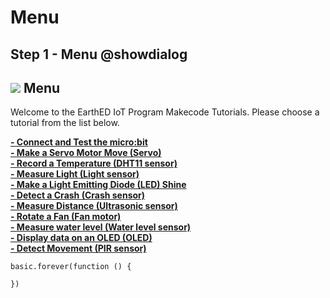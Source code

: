 # Menu

<!---------------------------------------------------------------  
-------------------------  Menu -------------------------
----------------------------------------------------------------->
 
## Step 1 - Menu @showdialog

![](https://raw.githubusercontent.com/EarthEdSTEM/earthed-iot-programs-tutorials/master/Images/IOT_Tutorial_Banner.png)
Menu
--------------------------------------

Welcome to the EarthED IoT Program Makecode Tutorials. Please choose a tutorial from the list below.

**[- Connect and Test the micro:bit](https://makecode.microbit.org/#tutorial:github:earthedstem/earthed-iot-programs-tutorials/T_Connect)**<br>
**[- Make a Servo Motor Move (Servo)](https://makecode.microbit.org/#tutorial:github:earthedstem/earthed-iot-programs-tutorials/T_Servo)**<br>
**[- Record a Temperature (DHT11 sensor)](https://makecode.microbit.org/#tutorial:github:earthedstem/earthed-iot-programs-tutorials/T_DHT11)**<br>
**[- Measure Light (Light sensor)](https://makecode.microbit.org/#tutorial:github:earthedstem/earthed-iot-programs-tutorials/T_Light_Sensor)**<br>
**[- Make a Light Emitting Diode (LED) Shine](https://makecode.microbit.org/#tutorial:github:earthedstem/earthed-iot-programs-tutorials/T_LED)**<br>
**[- Detect a Crash (Crash sensor)](https://makecode.microbit.org/#tutorial:github:earthedstem/earthed-iot-programs-tutorials/T_Contact_Sensor)**<br>
**[- Measure Distance (Ultrasonic sensor)](https://makecode.microbit.org/#tutorial:github:earthedstem/earthed-iot-programs-tutorials/T_Ultrasonic)**<br>
**[- Rotate a Fan (Fan motor)](https://makecode.microbit.org/#tutorial:github:earthedstem/earthed-iot-programs-tutorials/T_Fan)**<br>
**[- Measure water level (Water level sensor)](https://makecode.microbit.org/#tutorial:github:earthedstem/earthed-iot-programs-tutorials/T_Water_Level_Sensor)**<br>
**[- Display data on an OLED (OLED)](https://makecode.microbit.org/#tutorial:github:earthedstem/earthed-iot-programs-tutorials/T_OLED)**<br>
**[- Detect Movement (PIR sensor)](https://makecode.microbit.org/#tutorial:github:earthedstem/earthed-iot-programs-tutorials/T_PIR_Sensor)**<br>


```ghost
basic.forever(function () {
	
})
```
<!Open this page at [https://earthedstem.github.io/earthed-iot-programs-tutorials/](https://earthedstem.github.io/earthed-iot-programs-tutorials/)>
<script src="https://makecode.com/gh-pages-embed.js"></script><script>makeCodeRender("{{ site.makecode.home_url }}", "{{ site.github.owner_name }}/{{ site.github.repository_name }}");</script>